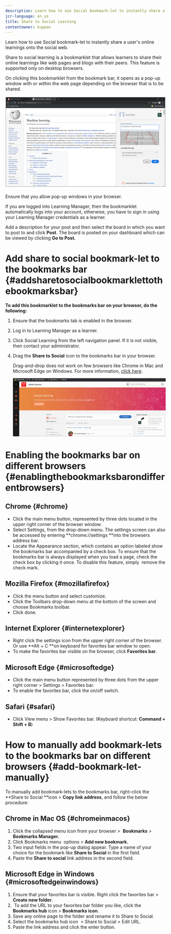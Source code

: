 ```yaml
---
description: Learn how to use Social bookmark-let to instantly share a user's online learnings onto the social web.
jcr-language: en_us
title: Share to Social Learning
contentowner: kuppan
---
```

Learn how to use Social bookmark-let to instantly share a user's online learnings onto the social web.

Share to social learning is a bookmarklet that allows learners to share their online learnings like web pages and blogs with their peers. This feature is supported only on desktop browsers.

On clicking this bookmarklet from the bookmark bar, it opens as a pop-up window with or within the web page depending on the browser that is to be shared.

![](assets/share-to-social-popup-23.png)

Ensure that you allow pop-up windows in your browser.&nbsp;

If you are logged into Learning Manager, then the bookmarklet automatically logs into your account, otherwise, you have to sign in using your Learning Manager credentials as a learner.

Add a description for your post and then select the board in which you want to post to and click **Post**. The board is posted on your dashboard which can be viewed by clicking **Go to Post.&nbsp;**

# Add share to social bookmark-let to the bookmarks bar {#addsharetosocialbookmarklettothebookmarksbar}

**To add this bookmarklet to the bookmarks bar on your browser, do the following:**

1. Ensure that the bookmarks tab is enabled in the browser.&nbsp;
1. Log in to Learning Manager as a learner.&nbsp;
1. Click Social Learning from the left navigation panel. If it is not visible, then contact your administrator.&nbsp;
1. Drag the **Share to Social** icon to the bookmarks bar in your browser.

   Drag-and-drop does not work on few browsers like Chrome in Mac and&nbsp; Microsoft Edge on Windows. For more information, [click here](share-to-social.md#add%20bookmarkl-let%20manually).

   ![](assets/bookmarklet-2.gif)

# Enabling the bookmarks bar on different browsers {#enablingthebookmarksbarondifferentbrowsers}

## Chrome {#chrome}

* Click the main menu button, represented by three dots located in the upper right corner of the browser window.
* Select Settings, from the drop-down menu. The settings screen can also be accessed by entering **chrome://settings **into the browsers address bar.
* Locate the Appearance section, which contains an option labeled show the bookmarks bar accompanied by a check box. To ensure that the bookmarks bar is always displayed when you load a page, check the check box by clicking it once. To disable this feature, simply&nbsp; remove the check mark.

## Mozilla Firefox {#mozillafirefox}

* Click the menu button and select customize.
* Click the Toolbars drop-down menu at the bottom of the screen and choose Bookmarks toolbar.
* Click done.&nbsp;

## Internet Explorer {#internetexplorer}

* Right click the settings icon from the upper right corner of the browser. Or use **Alt + C **on keyboard for favorites bar window to open.
* To make the favorites bar visible on the browser, click **Favorites bar**.&nbsp;

## Microsoft Edge {#microsoftedge}

* Click the main menu button represented by three dots from the upper right corner > Settings > Favorites bar.
* To enable the favorites bar, click the on/off switch.

## Safari {#safari}

* Click View menu > Show Favorites bar. (Keyboard shortcut: **Command + Shift + B**)

# How to manually add bookmark-lets to the bookmarks bar on different browsers {#add-bookmark-let-manually}

To manually add bookmark-lets to the bookmarks bar, right-click the **Share to Social **icon > **Copy link address**, and follow the below procedure:

## Chrome in Mac OS {#chromeinmacos}

1. Click the collapsed menu icon from your browser >&nbsp; **Bookmarks** > **Bookmarks Manager.**
1. Click Bookmarks menu&nbsp; options > **Add new bookmark.**
1. Two input fields in the pop-up dialog appear. Type a name of your choice for the bookmark like **Share to Social** in the first field.
1. Paste the **Share to social** link address in the second field.

## Microsoft Edge in Windows {#microsoftedgeinwindows}

1. Ensure that your favorites bar is visible. Right click the favorites bar > **Create new folder**.
1. &nbsp;To add the URL to your favorites bar folder you like, click the **Bookmarks hub** icon > **Bookmarks icon**.&nbsp;
1. Save any online page to the folder and rename it to Share to Social.
1. Select the bookmarks hub icon&nbsp; > Share to Social > Edit URL.
1. Paste the link address and click the enter button.

